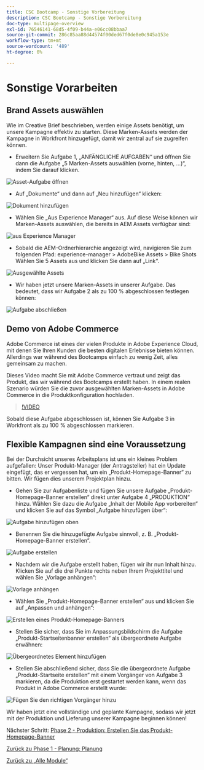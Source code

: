 ```yaml
---
title: CSC Bootcamp - Sonstige Vorbereitung
description: CSC Bootcamp - Sonstige Vorbereitung
doc-type: multipage-overview
exl-id: 76546141-68d5-4f09-b44a-e06cc08bbaa7
source-git-commit: 286c85aa88d44574f00ded67f0de8e0c945a153e
workflow-type: tm+mt
source-wordcount: '489'
ht-degree: 0%

---
```


# Sonstige Vorarbeiten

## Brand Assets auswählen

Wie im Creative Brief beschrieben, werden einige Assets benötigt, um unsere Kampagne effektiv zu starten. Diese Marken-Assets werden der Kampagne in Workfront hinzugefügt, damit wir zentral auf sie zugreifen können.

- Erweitern Sie Aufgabe 1, „ANFÄNGLICHE AUFGABEN“ und öffnen Sie dann die Aufgabe „5 Marken-Assets auswählen (vorne, hinten, …)“, indem Sie darauf klicken.

![Asset-Aufgabe öffnen](./images/wf-open-assets-task.png)

- Auf „Dokumente“ und dann auf „Neu hinzufügen“ klicken:

![Dokument hinzufügen](./images/wf-add-new-doc.png)

- Wählen Sie „Aus Experience Manager“ aus. Auf diese Weise können wir Marken-Assets auswählen, die bereits in AEM Assets verfügbar sind:

![aus Experience Manager](./images/wf-from-aem.png)

- Sobald die AEM-Ordnerhierarchie angezeigt wird, navigieren Sie zum folgenden Pfad: experience-manager > AdobeBike Assets > Bike Shots Wählen Sie 5 Assets aus und klicken Sie dann auf „Link“.

![Ausgewählte Assets](./images/selected-assets.png)

- Wir haben jetzt unsere Marken-Assets in unserer Aufgabe. Das bedeutet, dass wir Aufgabe 2 als zu 100 % abgeschlossen festlegen können:

![Aufgabe abschließen](./images/wf-task-2-complete.png)


## Demo von Adobe Commerce

Adobe Commerce ist eines der vielen Produkte in Adobe Experience Cloud, mit denen Sie Ihren Kunden die besten digitalen Erlebnisse bieten können. Allerdings war während des Bootcamps einfach zu wenig Zeit, alles gemeinsam zu machen.

Dieses Video macht Sie mit Adobe Commerce vertraut und zeigt das Produkt, das wir während des Bootcamps erstellt haben. In einem realen Szenario würden Sie die zuvor ausgewählten Marken-Assets in Adobe Commerce in die Produktkonfiguration hochladen.

>[!VIDEO](https://video.tv.adobe.com/v/3418945?quality=12&learn=on&enablevpops)

Sobald diese Aufgabe abgeschlossen ist, können Sie Aufgabe 3 in Workfront als zu 100 % abgeschlossen markieren.

## Flexible Kampagnen sind eine Voraussetzung

Bei der Durchsicht unseres Arbeitsplans ist uns ein kleines Problem aufgefallen: Unser Produkt-Manager (der Antragsteller) hat ein Update eingefügt, das er vergessen hat, um ein „Produkt-Homepage-Banner“ zu bitten.  Wir fügen dies unserem Projektplan hinzu.

- Gehen Sie zur Aufgabenliste und fügen Sie unsere Aufgabe „Produkt-Homepage-Banner erstellen“ direkt unter Aufgabe 4 „PRODUKTION“ hinzu. Wählen Sie dazu die Aufgabe „Inhalt der Mobile App vorbereiten“ und klicken Sie auf das Symbol „Aufgabe hinzufügen über“:

![Aufgabe hinzufügen oben](./images/wf-add-task-above.png)

- Benennen Sie die hinzugefügte Aufgabe sinnvoll, z. B. „Produkt-Homepage-Banner erstellen“.

![Aufgabe erstellen](./images/wf-create-banner.png)

- Nachdem wir die Aufgabe erstellt haben, fügen wir ihr nun Inhalt hinzu. Klicken Sie auf die drei Punkte rechts neben Ihrem Projekttitel und wählen Sie „Vorlage anhängen“:

![Vorlage anhängen](./images/wf-attach-template.png)

- Wählen Sie „Produkt-Homepage-Banner erstellen“ aus und klicken Sie auf „Anpassen und anhängen“:

![Erstellen eines Produkt-Homepage-Banners](./images/wf-homepage-banner.png)

- Stellen Sie sicher, dass Sie im Anpassungsbildschirm die Aufgabe „Produkt-Startseitenbanner erstellen“ als übergeordnete Aufgabe erwähnen:

![Übergeordnetes Element hinzufügen](./images/wf-create-banner-parent.png)

- Stellen Sie abschließend sicher, dass Sie die übergeordnete Aufgabe „Produkt-Startseite erstellen“ mit einem Vorgänger von Aufgabe 3 markieren, da die Produktion erst gestartet werden kann, wenn das Produkt in Adobe Commerce erstellt wurde:

![Fügen Sie den richtigen Vorgänger hinzu](./images/wf-predecessor.png)

Wir haben jetzt eine vollständige und geplante Kampagne, sodass wir jetzt mit der Produktion und Lieferung unserer Kampagne beginnen können!


Nächster Schritt: [Phase 2 - Produktion: Erstellen Sie das Produkt-Homepage-Banner](../production/banner.md)

[Zurück zu Phase 1 - Planung: Planung](./planning.md)

[Zurück zu „Alle Module“](../../overview.md)
